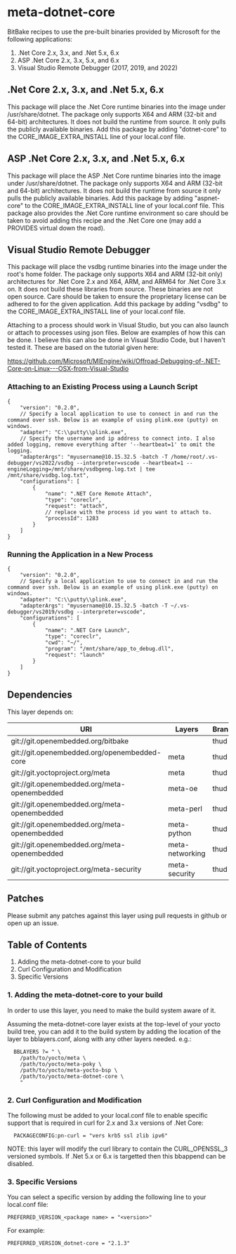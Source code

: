 # meta-dotnet-core
BitBake recipes to use the pre-built binaries provided by Microsoft for the following applications:

1. .Net Core 2.x, 3.x, and .Net 5.x, 6.x
2. ASP .Net Core 2.x, 3.x, 5.x, and 6.x
3. Visual Studio Remote Debugger (2017, 2019, and 2022)
  
## .Net Core 2.x, 3.x, and .Net 5.x, 6.x
This package will place the .Net Core runtime binaries into the image under /usr/share/dotnet. The package only supports X64 and ARM (32-bit and 64-bit) architectures. It does not build the runtime from source. It only pulls the publicly available binaries. Add this package by adding "dotnet-core" to the CORE_IMAGE_EXTRA_INSTALL line of your local.conf file.

## ASP .Net Core 2.x, 3.x, and .Net 5.x, 6.x
This package will place the ASP .Net Core runtime binaries into the image under /usr/share/dotnet. The package only supports X64 and ARM (32-bit and 64-bit) architectures. It does not build the runtime from source it only pulls the publicly available binaries. Add this package by adding "aspnet-core" to the CORE_IMAGE_EXTRA_INSTALL line of your local.conf file. This package also provides the .Net Core runtime environment so care should be taken to avoid adding this recipe and the .Net Core one (may add a PROVIDES virtual down the road).

## Visual Studio Remote Debugger
This package will place the vsdbg runtime binaries into the image under the root's home folder. The package only supports X64 and ARM (32-bit only) architectures for .Net Core 2.x and X64, ARM, and ARM64 for .Net Core 3.x on. It does not build these libraries from source. These binaries are not open source. Care should be taken to ensure the proprietary license can be adhered to for the given application. Add this package by adding "vsdbg" to the CORE_IMAGE_EXTRA_INSTALL line of your local.conf file.

Attaching to a process should work in Visual Studio, but you can also launch or attach to processes using json files. Below are examples of how this can
be done. I believe this can also be done in Visual Studio Code, but I haven't tested it. These are based on the tutorial given here:

https://github.com/Microsoft/MIEngine/wiki/Offroad-Debugging-of-.NET-Core-on-Linux---OSX-from-Visual-Studio

### Attaching to an Existing Process using a Launch Script

```
{
	"version": "0.2.0",
	// Specify a local application to use to connect in and run the command over ssh. Below is an example of using plink.exe (putty) on windows.
	"adapter": "C:\\putty\\plink.exe",
	// Specify the username and ip address to connect into. I also added logging, remove everything after '--heartbeat=1' to omit the logging.
	"adapterArgs": "myusername@10.15.32.5 -batch -T /home/root/.vs-debugger/vs2022/vsdbg --interpreter=vscode --heartbeat=1 --engineLogging=/mnt/share/vsdbgeng.log.txt | tee /mnt/share/vsdbg.log.txt",
	"configurations": [
		{
			"name": ".NET Core Remote Attach",
			"type": "coreclr",
			"request": "attach",
			// replace with the process id you want to attach to.
			"processId": 1283
		}
	]
}
```

### Running the Application in a New Process

```
{
	"version": "0.2.0",
	// Specify a local application to use to connect in and run the command over ssh. Below is an example of using plink.exe (putty) on windows.
	"adapter": "C:\\putty\\plink.exe",
	"adapterArgs": "myusername@10.15.32.5 -batch -T ~/.vs-debugger/vs2019/vsdbg --interpreter=vscode",
	"configurations": [
		{
			"name": ".NET Core Launch",
			"type": "coreclr",
			"cwd": "~/",
			"program": "/mnt/share/app_to_debug.dll",
			"request": "launch"
		}
	]
}
```

## Dependencies
This layer depends on:

URI | Layers | Branch
--- | ------ | ------
git://git.openembedded.org/bitbake | | thud
git://git.openembedded.org/openembedded-core | meta | thud
git://git.yoctoproject.org/meta | meta | thud
git://git.openembedded.org/meta-openembedded | meta-oe | thud
git://git.openembedded.org/meta-openembedded | meta-perl | thud
git://git.openembedded.org/meta-openembedded | meta-python | thud
git://git.openembedded.org/meta-openembedded | meta-networking | thud
git://git.yoctoproject.org/meta-security | meta-security | thud

## Patches
Please submit any patches against this layer using pull requests in github or open up an issue.

## Table of Contents
1. Adding the meta-dotnet-core to your build
2. Curl Configuration and Modification
3. Specific Versions

### 1. Adding the meta-dotnet-core to your build
In order to use this layer, you need to make the build system aware of it.

Assuming the meta-dotnet-core layer exists at the top-level of your yocto build tree, you can add it to the build system by adding the location of the layer to bblayers.conf, along with any other layers needed. e.g.:

```
  BBLAYERS ?= " \
    /path/to/yocto/meta \
    /path/to/yocto/meta-poky \
    /path/to/yocto/meta-yocto-bsp \
    /path/to/yocto/meta-dotnet-core \
    "
```

### 2. Curl Configuration and Modification
The following must be added to your local.conf file to enable specific support that is required in curl for 2.x and 3.x versions of .Net Core:

```
  PACKAGECONFIG:pn-curl = "vers krb5 ssl zlib ipv6"
```

NOTE: this layer will modify the curl library to contain the CURL_OPENSSL_3 versioned symbols. If .Net 5.x or 6.x is targetted then this bbappend can be disabled.

### 3. Specific Versions
You can select a specific version by adding the following line to your local.conf file:

```
PREFERRED_VERSION_<package name> = "<version>"
```
  
For example:

```
PREFERRED_VERSION_dotnet-core = "2.1.3"
```


